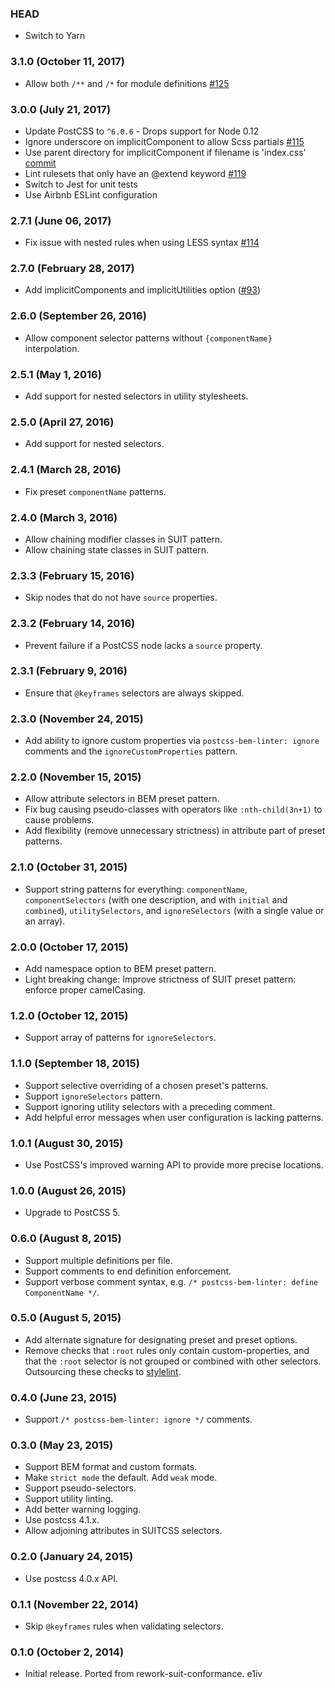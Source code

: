 ### HEAD

* Switch to Yarn

### 3.1.0 (October 11, 2017)

* Allow both `/**` and `/*` for module definitions [#125](https://github.com/postcss/postcss-bem-linter/pull/125)

### 3.0.0 (July 21, 2017)

* Update PostCSS to `^6.0.6` - Drops support for Node 0.12
* Ignore underscore on implicitComponent to allow Scss partials [#115](https://github.com/postcss/postcss-bem-linter/pull/115)
* Use parent directory for implicitComponent if filename is 'index.css' [commit](https://github.com/postcss/postcss-bem-linter/commit/ad0bd56ea0721a3522067dfcc6aec0d0880bbe2d)
* Lint rulesets that only have an @extend keyword [#119](https://github.com/postcss/postcss-bem-linter/pull/119)
* Switch to Jest for unit tests
* Use Airbnb ESLint configuration

### 2.7.1 (June 06, 2017)

* Fix issue with nested rules when using LESS syntax [#114](https://github.com/postcss/postcss-bem-linter/pull/114)

### 2.7.0 (February 28, 2017)

* Add implicitComponents and implicitUtilities option ([#93](https://github.com/postcss/postcss-bem-linter/pull/93))

### 2.6.0 (September 26, 2016)

* Allow component selector patterns without `{componentName}` interpolation.

### 2.5.1 (May 1, 2016)

* Add support for nested selectors in utility stylesheets.

### 2.5.0 (April 27, 2016)

* Add support for nested selectors.

### 2.4.1 (March 28, 2016)

* Fix preset `componentName` patterns.

### 2.4.0 (March 3, 2016)

* Allow chaining modifier classes in SUIT pattern.
* Allow chaining state classes in SUIT pattern.

### 2.3.3 (February 15, 2016)

* Skip nodes that do not have `source` properties.

### 2.3.2 (February 14, 2016)

* Prevent failure if a PostCSS node lacks a `source` property.

### 2.3.1 (February 9, 2016)

* Ensure that `@keyframes` selectors are always skipped.

### 2.3.0 (November 24, 2015)

* Add ability to ignore custom properties via `postcss-bem-linter: ignore` comments and the `ignoreCustomProperties` pattern.

### 2.2.0 (November 15, 2015)

* Allow attribute selectors in BEM preset pattern.
* Fix bug causing pseudo-classes with operators like `:nth-child(3n+1)` to cause problems.
* Add flexibility (remove unnecessary strictness) in attribute part of preset patterns.

### 2.1.0 (October 31, 2015)

* Support string patterns for everything: `componentName`, `componentSelectors` (with one description, and with `initial` and `combined`), `utilitySelectors`, and `ignoreSelectors` (with a single value or an array).

### 2.0.0 (October 17, 2015)

* Add namespace option to BEM preset pattern.
* Light breaking change: Improve strictness of SUIT preset pattern: enforce proper camelCasing.

### 1.2.0 (October 12, 2015)

* Support array of patterns for `ignoreSelectors`.

### 1.1.0 (September 18, 2015)

* Support selective overriding of a chosen preset's patterns.
* Support `ignoreSelectors` pattern.
* Support ignoring utility selectors with a preceding comment.
* Add helpful error messages when user configuration is lacking patterns.

### 1.0.1 (August 30, 2015)

* Use PostCSS's improved warning API to provide more precise locations.

### 1.0.0 (August 26, 2015)

* Upgrade to PostCSS 5.

### 0.6.0 (August 8, 2015)

* Support multiple definitions per file.
* Support comments to end definition enforcement.
* Support verbose comment syntax, e.g. `/* postcss-bem-linter: define ComponentName */`.

### 0.5.0 (August 5, 2015)

* Add alternate signature for designating preset and preset options.
* Remove checks that `:root` rules only contain custom-properties, and that the `:root` selector is not grouped or combined with other selectors. Outsourcing these checks to [stylelint](https://github.com/stylelint/stylelint).

### 0.4.0 (June 23, 2015)

* Support `/* postcss-bem-linter: ignore */` comments.

### 0.3.0 (May 23, 2015)

* Support BEM format and custom formats.
* Make `strict mode` the default. Add `weak` mode.
* Support pseudo-selectors.
* Support utility linting.
* Add better warning logging.
* Use postcss 4.1.x.
* Allow adjoining attributes in SUITCSS selectors.

### 0.2.0 (January 24, 2015)

* Use postcss 4.0.x API.

### 0.1.1 (November 22, 2014)

* Skip `@keyframes` rules when validating selectors.

### 0.1.0 (October 2, 2014)

* Initial release. Ported from rework-suit-conformance.
e1iv
